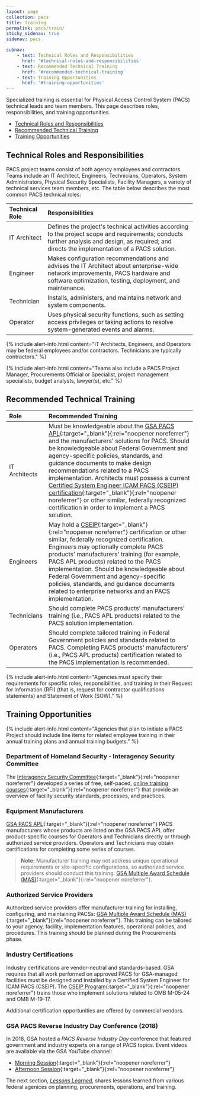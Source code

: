```yaml
---
layout: page
collection: pacs
title: Training
permalink: pacs/train/
sticky_sidenav: true
sidenav: pacs

subnav:
    - text: Technical Roles and Responsibilities
      href: '#technical-roles-and-responsibilities'
    - text: Recommended Technical Training
      href: '#recommended-technical-training'
    - text: Training Opportunities
      href: '#training-opportunities'
---
```


Specialized training is essential for Physical Access Control System (PACS) technical leads and team members. This page describes roles, responsibilities, and training opportunities. 

* [Technical Roles and Responsibilities](#technical-roles-and-responsibilities)
* [Recommended Technical Training](#recommended-technical-training)
* [Training Opportunities](#training-opportunities)

## Technical Roles and Responsibilities

PACS project teams consist of both agency employees and contractors. Teams include an IT Architect, Engineers, Technicians, Operators, System Administrators, Physical Security Specialists, Facility Managers, a variety of technical services team members, etc. The table below describes the most common PACS technical roles: 

| Technical Role | Responsibilities |
|:------|:-------------| 
| IT Architect | Defines the project's technical activities according to the project scope and requirements; conducts further analysis and design, as required; and directs the implementation of a PACS solution. |
| Engineer | Makes configuration recommendations and advises the IT Architect about enterprise-wide network improvements, PACS hardware and software optimization, testing, deployment, and maintenance.|
| Technician | Installs, administers, and maintains network and system components. |
| Operator | Uses physical security functions, such as setting access privileges or taking actions to resolve system-generated events and alarms.|


{% include alert-info.html content="IT Architects, Engineers, and Operators may be federal employees and/or contractors. Technicians are typically contractors." %}

{% include alert-info.html content="Teams also include a PACS Project Manager, Procurements Official or Specialist, project management specialists, budget analysts, lawyer(s), etc." %}


## Recommended Technical Training

| Role | Recommended Training |
|:------|:-------------| 
| IT Architects| Must be knowledgeable about the [GSA PACS APL](https://www.idmanagement.gov/approved-products-list-pacs-products/){:target="_blank"}{:rel="noopener noreferrer"} and the manufacturers' solutions for PACS. Should be knowledgeable about Federal Government and agency-specific policies, standards, and guidance documents to make design recommendations related to a PACS implementation. Architects must possess a current [Certified System Engineer ICAM PACS (CSEIP) certification](https://www.securetechalliance.org/activities-certified-system-engineer-icam-pacs-training-and-certification-program/){:target="_blank"}{:rel="noopener noreferrer"} or other similar, federally recognized certification in order to implement a PACS solution.|
| Engineers| May hold a [CSEIP](https://www.securetechalliance.org/activities-certified-system-engineer-icam-pacs-training-and-certification-program/){:target="_blank"}{:rel="noopener noreferrer"} certification or other similar, federally recognized certification. Engineers may optionally complete PACS products' manufacturers' training (for example, PACS APL products) related to the PACS implementation. Should be knowledgeable about Federal Government and agency-specific policies, standards, and guidance documents related to enterprise networks and an PACS implementation. |
| Technicians | Should complete PACS products' manufacturers' training (i.e., PACS APL products) related to the PACS solution implementation.| 
| Operators | Should complete tailored training in Federal Government policies and standards related to PACS. Completing PACS products' manufacturers' (i.e., PACS APL products) certification related to the PACS implementation is recommended.|

{% include alert-info.html content="Agencies must specify their requirements for specific roles, responsibilities, and training in their Request for Information (RFI) (that is, request for contractor qualifications statements) and Statement of Work (SOW)." %}


## Training Opportunities

{% include alert-info.html content="Agencies that plan to initiate a PACS Project should include line items for related employee training in their annual training plans and annual training budgets." %}

### Department of Homeland Security - Interagency Security Committee
The [Interagency Security Committee](https://www.dhs.gov/interagency-security-committee){:target="_blank"}{:rel="noopener noreferrer"} developed a series of free, self-paced, [online training courses](https://www.dhs.gov/interagency-security-committee-training){:target="_blank"}{:rel="noopener noreferrer"} that provide an overview of facility security standards, processes, and practices.

### Equipment Manufacturers
[GSA PACS APL](https://www.idmanagement.gov/approved-products-list-pacs-products/){:target="_blank"}{:rel="noopener noreferrer"} PACS manufacturers whose products are listed on the GSA PACS APL offer product-specific courses for Operators and Technicians directly or through authorized service providers. Operators and Technicians may obtain certifications for completing some series of courses.

>**Note:** Manufacturer training may not address unique operational requirements or site-specific configurations, so authorized service providers should conduct this training:  [GSA Multiple Award Schedule (MAS)](https://www.gsa.gov/technology/technology-purchasing-programs/mas-information-technology){:target="_blank"}{:rel="noopener noreferrer"}. 

### Authorized Service Providers
Authorized service providers offer manufacturer training for installing, configuring, and maintaining PACSs: [GSA Multiple Award Schedule (MAS)](https://www.gsa.gov/technology/technology-purchasing-programs/mas-information-technology){:target="_blank"}{:rel="noopener noreferrer"}. This training can be tailored to your agency, facility, implementation features, operational policies, and procedures. This training should be planned during the Procurements phase. 

### Industry Certifications
Industry certifications are vendor-neutral and standards-based. GSA requires that all work performed on approved PACS for GSA-managed facilities must be designed and installed by a Certified System Engineer for ICAM PACS (CSEIP).  The [CSEIP Program](https://www.securetechalliance.org/activities-certified-system-engineer-icam-pacs-training-and-certification-program/){:target="_blank"}{:rel="noopener noreferrer"} trains those who implement solutions related to OMB M-05-24 and OMB M-19-17.

Additional certification opportunities are offered by commercial vendors.

### GSA PACS Reverse Industry Day Conference (2018)

In 2018, GSA hosted a _PACS Reverse Industry Day_ conference that featured government and industry experts on a range of PACS topics. Event videos are available via the GSA YouTube channel: 

- [Morning Session](https://www.youtube.com/watch?v=r9X1XtrLjMg){:target="_blank"}{:rel="noopener noreferrer"}
- [Afternoon Session](https://www.youtube.com/watch?v=bS8jdkW_WUI){:target="_blank"}{:rel="noopener noreferrer"}

The next section, *[Lessons Learned](../lessonslearned/)*, shares lessons learned from various federal agenices on planning, procurements, operations, and training.
